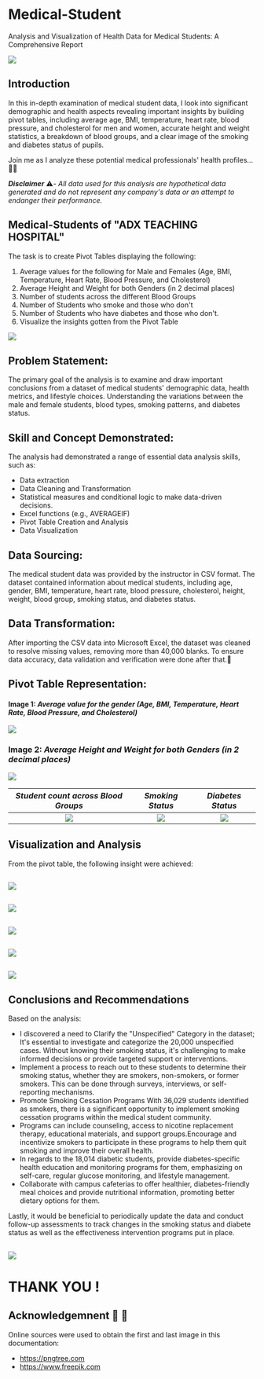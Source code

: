 # Medical-Student
Analysis and Visualization of Health Data for Medical Students: A Comprehensive Report

![](PNG.png)

## Introduction

In this in-depth examination of medical student data, I look into significant demographic and health aspects revealing important insights by building pivot tables, including average age, BMI, temperature, heart rate, blood pressure, and cholesterol for men and women, accurate height and weight statistics, a breakdown of blood groups, and a clear image of the smoking and diabetes status of pupils. 

Join me as I analyze these potential medical professionals' health profiles...🙂😉


_**Disclaimer**_ ⚠️- _All data used for this analysis are hypothetical data generated and do not represent any company's data or an attempt to endanger their performance._

## Medical-Students of "ADX TEACHING HOSPITAL"
The task is to create Pivot Tables displaying the following:
1. Average values for the following for Male and Females (Age, BMI, Temperature, Heart Rate, Blood Pressure, and Cholesterol)
2. Average Height and Weight for both Genders (in 2 decimal places)
3. Number of students across the different Blood Groups
4. Number of Students who smoke and those who don't
5. Number of Students who have diabetes and those who don't.
6. Visualize the insights gotten from the Pivot Table

![](Picture.png)

## Problem Statement:

The primary goal of the analysis is to examine and draw important conclusions from a dataset of medical students' demographic data, health metrics, and lifestyle choices. Understanding the variations between the male and female students, blood types, smoking patterns, and diabetes status.


## Skill and Concept Demonstrated:

The analysis had demonstrated a range of essential data analysis skills, such as:
- Data extraction
- Data Cleaning and Transformation
- Statistical measures and conditional logic to make data-driven decisions.
- Excel functions (e.g., AVERAGEIF)
- Pivot Table Creation and Analysis
- Data Visualization

## Data Sourcing:

The medical student data was provided by the instructor in CSV format. The dataset contained information about medical students, including age, gender, BMI, temperature, heart rate, blood pressure, cholesterol, height, weight, blood group, smoking status, and diabetes status.


## Data Transformation:

After importing the CSV data into Microsoft Excel, the dataset was cleaned to resolve missing values, removing more than 40,000 blanks. To ensure data accuracy, data validation and verification were done after that.:muscle:

## Pivot Table Representation:

#### Image 1: *Average value for the gender (Age, BMI, Temperature, Heart Rate, Blood Pressure, and Cholesterol)*

![](AVG_AGE.png)

### Image 2: *Average Height and Weight for both Genders (in 2 decimal places)*

![](AVG_HGH.png)



*Student count across Blood Groups*             |   *Smoking Status*               |   *Diabetes Status*
:----------------------------------------------:|:--------------------------------:|:---------------:
![](Bloodgroup.png)                             | ![](Smokers.png)                 |  ![](Diabetes.png)


## Visualization and Analysis

From the pivot table, the following insight were achieved:

![](Picture1_AAge.png)
----
![](Picture2_AWeight.png)
----
![](Picture3_Smokers.png)
----
![](Picture4_Diabetes.png)
----
![](Picture5_Blood.png)
----


## Conclusions and Recommendations

Based on the analysis:

- I discovered a need to Clarify the "Unspecified" Category in the dataset; It's essential to investigate and categorize the 20,000 unspecified cases. Without knowing their smoking status, it's challenging to make informed decisions or provide targeted support or interventions.
- Implement a process to reach out to these students to determine their smoking status, whether they are smokers, non-smokers, or former smokers. This can be done through surveys, interviews, or self-reporting mechanisms.
- Promote Smoking Cessation Programs With 36,029 students identified as smokers, there is a significant opportunity to implement smoking cessation programs within the medical student community.
- Programs can include counseling, access to nicotine replacement therapy, educational materials, and support groups.Encourage and incentivize smokers to participate in these programs to help them quit smoking and improve their overall health.
- In regards to the 18,014 diabetic students, provide diabetes-specific health education and monitoring programs for them, emphasizing on self-care, regular glucose monitoring, and lifestyle management.
- Collaborate with campus cafeterias to offer healthier, diabetes-friendly meal choices and provide nutritional information, promoting better dietary options for them.

Lastly, it would be beneficial to periodically update the data and conduct follow-up assessments to track changes in the smoking status and diabete status as well as the effectiveness intervention programs put in place.

![](GoodH.png)
---
# THANK YOU !

## Acknowledgemnent 🙏 🙏

Online sources were used to obtain the first and last image in this documentation:
- https://pngtree.com
- https://www.freepik.com


